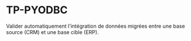 # TP-PYODBC
Valider automatiquement l’intégration de données migrées entre une base source (CRM) et une base cible (ERP).
